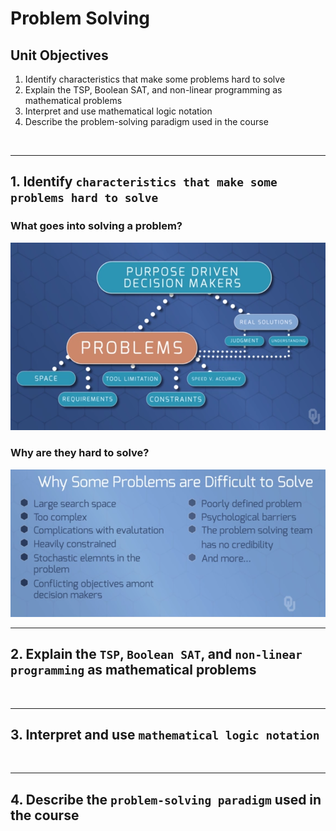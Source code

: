 # Problem Solving

## Unit Objectives
1. Identify characteristics that make some problems hard to solve
2. Explain the TSP, Boolean SAT, and non-linear programming as mathematical problems
3. Interpret and use mathematical logic notation
4. Describe the problem-solving paradigm used in the course

<br>

---

## 1. Identify `characteristics that make some problems hard to solve`

### What goes into solving a problem?
<img src = "Images/ps.png" width = 550>

<br>

### Why are they hard to solve?
<img src = "Images/hardProbs.png" width = 550>



<br>

---

## 2. Explain the `TSP`, `Boolean SAT`, and `non-linear programming` as mathematical problems

<br>

---

## 3. Interpret and use `mathematical logic notation`

<br>

---

## 4. Describe the `problem-solving paradigm` used in the course